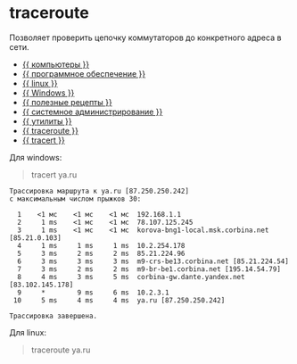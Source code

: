 # traceroute

Позволяет проверить цепочку коммутаторов до конкретного адреса в сети.



- [{{ компьютеры }}](../../__tags/kompytery.md)
- [{{ программное обеспечение }}](../../__tags/programmnoe_obespechenie.md)
- [{{ linux }}](../../__tags/linux.md)
- [{{ Windows }}](../../__tags/windows.md)
- [{{ полезные рецепты }}](../../__tags/poleznye_retsepty.md)
- [{{ системное администрирование }}](../../__tags/sistemnoe_administrirovanie.md)
- [{{ утилиты }}](../../__tags/utility.md)
- [{{ traceroute }}](../../__tags/traceroute.md)
- [{{ tracert }}](../../__tags/tracert.md)


Для windows:
> tracert ya.ru

```
Трассировка маршрута к ya.ru [87.250.250.242]
с максимальным числом прыжков 30:

  1    <1 мс    <1 мс    <1 мс  192.168.1.1
  2     1 ms    <1 мс    <1 мс  78.107.125.245
  3     1 ms    <1 мс    <1 мс  korova-bng1-local.msk.corbina.net [85.21.0.103]
  4     1 ms     1 ms     1 ms  10.2.254.178
  5     3 ms     2 ms     2 ms  85.21.224.96
  6     3 ms     3 ms     3 ms  m9-crs-be13.corbina.net [85.21.224.54]
  7     3 ms     2 ms     2 ms  m9-br-be1.corbina.net [195.14.54.79]
  8     4 ms     3 ms     5 ms  corbina-gw.dante.yandex.net [83.102.145.178]
  9     *        9 ms     6 ms  10.2.3.1
 10     5 ms     4 ms     4 ms  ya.ru [87.250.250.242]

Трассировка завершена.
```

Для linux:
> traceroute ya.ru

